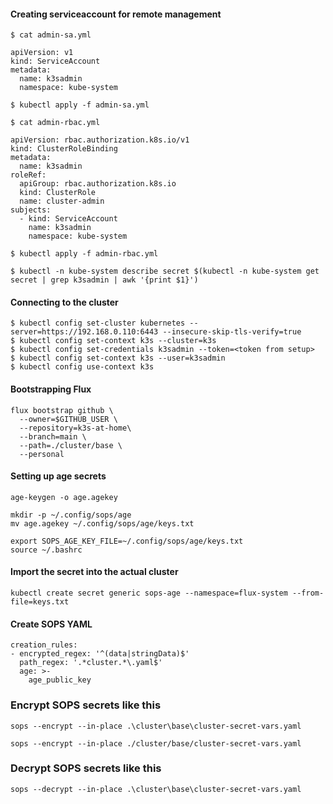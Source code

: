 #### Creating serviceaccount for remote management
```
$ cat admin-sa.yml

apiVersion: v1
kind: ServiceAccount
metadata:
  name: k3sadmin
  namespace: kube-system

$ kubectl apply -f admin-sa.yml

$ cat admin-rbac.yml

apiVersion: rbac.authorization.k8s.io/v1
kind: ClusterRoleBinding
metadata:
  name: k3sadmin
roleRef:
  apiGroup: rbac.authorization.k8s.io
  kind: ClusterRole
  name: cluster-admin
subjects:
  - kind: ServiceAccount
    name: k3sadmin
    namespace: kube-system

$ kubectl apply -f admin-rbac.yml

$ kubectl -n kube-system describe secret $(kubectl -n kube-system get secret | grep k3sadmin | awk '{print $1}')
```

#### Connecting to the cluster
```
$ kubectl config set-cluster kubernetes --server=https://192.168.0.110:6443 --insecure-skip-tls-verify=true
$ kubectl config set-context k3s --cluster=k3s
$ kubectl config set-credentials k3sadmin --token=<token from setup>
$ kubectl config set-context k3s --user=k3sadmin
$ kubectl config use-context k3s

```

#### Bootstrapping Flux
```
flux bootstrap github \
  --owner=$GITHUB_USER \
  --repository=k3s-at-home\
  --branch=main \
  --path=./cluster/base \
  --personal
```

#### Setting up age secrets
```
age-keygen -o age.agekey

mkdir -p ~/.config/sops/age
mv age.agekey ~/.config/sops/age/keys.txt

export SOPS_AGE_KEY_FILE=~/.config/sops/age/keys.txt
source ~/.bashrc
```

#### Import the secret into the actual cluster
```
kubectl create secret generic sops-age --namespace=flux-system --from-file=keys.txt
```

#### Create SOPS YAML
```
creation_rules:
- encrypted_regex: '^(data|stringData)$'
  path_regex: '.*cluster.*\.yaml$'
  age: >-
    age_public_key
```

### Encrypt SOPS secrets like this
```
sops --encrypt --in-place .\cluster\base\cluster-secret-vars.yaml

sops --encrypt --in-place ./cluster/base/cluster-secret-vars.yaml
```

### Decrypt SOPS secrets like this
```
sops --decrypt --in-place .\cluster\base\cluster-secret-vars.yaml
```


